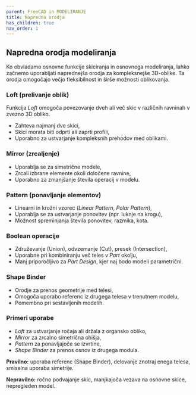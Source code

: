 ```yaml
---
parent: FreeCAD in MODELIRANJE
title: Napredna orodja
has_children: true
nav_order: 1
---
```


## Napredna orodja modeliranja

Ko obvladamo osnovne funkcije skiciranja in osnovnega modeliranja, lahko začnemo uporabljati naprednejša orodja za kompleksnejše 3D-oblike. Ta orodja omogočajo večjo fleksibilnost in širše možnosti oblikovanja.

### Loft (prelivanje oblik)

Funkcija *Loft* omogoča povezovanje dveh ali več skic v različnih ravninah v zvezno 3D obliko.

- Zahteva najmanj dve skici,
- Skici morata biti odprti ali zaprti profili,
- Uporabno za ustvarjanje kompleksnih prehodov med oblikami.

### Mirror (zrcaljenje)

- Uporablja se za simetrične modele,
- Zrcali izbrane elemente okoli določene ravnine,
- Uporabno za zmanjšanje števila operacij v modelu.

### Pattern (ponavljanje elementov)

- Linearni in krožni vzorec (*Linear Pattern*, *Polar Pattern*),
- Uporablja se za ustvarjanje ponovitev (npr. luknje na krogu),
- Možnost spreminjanja števila ponovitev, razmika, kota.

### Boolean operacije

- Združevanje (Union), odvzemanje (Cut), presek (Intersection),
- Uporabne pri kombiniranju več teles v *Part* okolju,
- Manj priporočljivo za *Part Design*, kjer naj bodo modeli parametrični.

### Shape Binder

- Orodje za prenos geometrije med telesi,
- Omogoča uporabo referenc iz drugega telesa v trenutnem modelu,
- Pomembno pri sestavljenih modelih.

### Primeri uporabe

- *Loft* za ustvarjanje ročaja ali držala z organsko obliko,
- *Mirror* za zrcalno simetrična ohišja,
- *Pattern* za ponavljajoče se izvrtine,
- *Shape Binder* za prenos osnov iz drugega modula.

**Pravilno:** uporaba referenc (Shape Binder), delovanje znotraj enega telesa, smiselna uporaba simetrije.

**Nepravilno:** ročno podvajanje skic, manjkajoča vezava na osnovne skice, nepregleden model.

